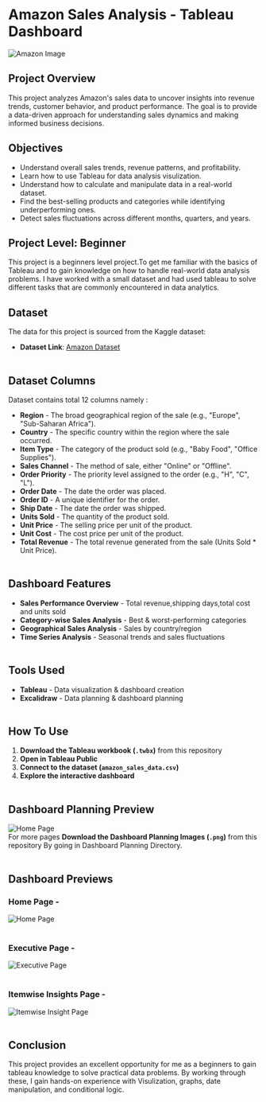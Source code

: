 # Amazon Sales Analysis - Tableau Dashboard 

![Amazon Image](https://github.com/user-attachments/assets/08f53f59-02c0-4b32-934a-d1cdb13a1001)

## Project Overview
This project analyzes Amazon's sales data to uncover insights into revenue trends, customer behavior, and product performance. The goal is to provide a data-driven approach for understanding sales dynamics and making informed business decisions.  


## Objectives
- Understand overall sales trends, revenue patterns, and profitability.
- Learn how to use Tableau for data analysis visulization.
- Understand how to calculate and manipulate data in a real-world dataset.
- Find the best-selling products and categories while identifying underperforming ones.
- Detect sales fluctuations across different months, quarters, and years.


## Project Level: Beginner
This project is a beginners level project.To get me familiar with the basics of Tableau and to gain knowledge on how to handle real-world data analysis problems. I have worked with a small dataset and had used tableau to solve different tasks that are commonly encountered in data analytics.


## Dataset
The data for this project is sourced from the Kaggle dataset:
 - **Dataset Link**: [Amazon Dataset](https://www.kaggle.com/datasets/mithilesh9/amazon-sales-data-analysis)<br><br>


## Dataset Columns
Dataset contains total 12 columns namely :

- **Region** - The broad geographical region of the sale (e.g., "Europe", "Sub-Saharan Africa").
- **Country** - The specific country within the region where the sale occurred.
- **Item Type** - The category of the product sold (e.g., "Baby Food", "Office Supplies").
- **Sales Channel** - The method of sale, either "Online" or "Offline".
- **Order Priority** - The priority level assigned to the order (e.g., "H", "C", "L").
- **Order Date** - The date the order was placed.
- **Order ID** - A unique identifier for the order.
- **Ship Date** - The date the order was shipped.
- **Units Sold** - The quantity of the product sold.
- **Unit Price** - The selling price per unit of the product.
- **Unit Cost** - The cost price per unit of the product.
- **Total Revenue** - The total revenue generated from the sale (Units Sold * Unit Price).<br><br>
  

## Dashboard Features 

- **Sales Performance Overview** - Total revenue,shipping days,total cost and units sold  
- **Category-wise Sales Analysis** - Best & worst-performing categories  
- **Geographical Sales Analysis** - Sales by country/region   
- **Time Series Analysis** - Seasonal trends and sales fluctuations<br><br>


## Tools Used  

- **Tableau** - Data visualization & dashboard creation
- **Excalidraw** - Data planning & dashboard planning<br><br>


## How To Use  

1. **Download the Tableau workbook (`.twbx`)** from this repository  
2. **Open in Tableau Public**  
3. **Connect to the dataset (`amazon_sales_data.csv`)**  
4. **Explore the interactive dashboard**<br><br>


## Dashboard Planning Preview

![Home Page](https://github.com/user-attachments/assets/ffda257e-4282-4053-a30a-a5b0978da6ce)<br>
For more pages **Download the Dashboard Planning Images (`.png`)** from this repository By going in Dashboard Planning Directory.<br><br> 


## Dashboard Previews

### Home Page -
![Home Page](https://github.com/user-attachments/assets/3ed5929a-f323-4b02-8036-472ebe90fa7c)<br><br>

### Executive Page -
![Executive Page](https://github.com/user-attachments/assets/dc92f9a3-143f-419e-9fa1-4f22e7fdba3b)<br><br>

### Itemwise Insights Page -
![Itemwise Insight Page](https://github.com/user-attachments/assets/bc445e88-0142-4856-a199-75bd467b2eef)<br><br>


## Conclusion
This project provides an excellent opportunity for me as a beginners to gain tableau knowledge to solve practical data problems. By working through these, I gain hands-on experience with Visulization, graphs, date manipulation, and conditional logic.


